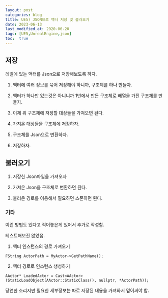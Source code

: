 ```yaml
---
layout: post
categories: blog
title: UE5) JSON으로 액터 저장 및 불러오기
date: 2023-06-13
last_modified_at: 2020-06-20
tags: [UE5,UnrealEngine,json]
toc:  true
---
```


## 저장

레벨에 있는 액터를 Json으로 저장해보도록 하자.

1. 액터에 여러 정보를 묶어 저장해야 하니까, 구조체를 하나 만들자.
<script src="https://gist.github.com/bu30808/963107e4dff9a9bcf51cbbb970769d5b.js"></script>





2. 액터가 하나만 있는것은 아니니까 1번에서 만든 구조체로 배열을 가진 구조체를 만들자.
<script src="https://gist.github.com/bu30808/c6139dfd9a7ccf6a1491cd338ac8e287.js"></script>


3. 이제 위 구조체에 저장할 대상들을 가져오면 된다.
<script src="https://gist.github.com/bu30808/67302c7cb7c2e5d3ca54351d38c60ac0.js"></script>


4. 가져온 대상들을 구조체에 저장하자.
<script src="https://gist.github.com/bu30808/5a2d19b3c597d6926b731ae8e3be29fc.js"></script>

5. 구조체를 Json으로 변환하자.
<script src="https://gist.github.com/bu30808/1a0bf433996cb5b87fcdc07909abd5ff.js"></script>

6. 저장하자.
<script src="https://gist.github.com/bu30808/764f9fc905c2058b7af45e9c1ad94e7a.js"></script>








## 불러오기

1. 저장한 Json파일을 가져오자
<script src="https://gist.github.com/bu30808/c2aec18c9c823a5bb88217f4583c5904.js"></script>

2. 가져온 Json을 구조체로 변환하면 된다.
<script src="https://gist.github.com/bu30808/37f1a33a3ec88a031e50c732ba471700.js"></script>

3. 불러온 경로를 이용해서 필요하면 스폰하면 된다.
<script src="https://gist.github.com/bu30808/02d0b88a1e8a2dc6a4028c5e92c568d5.js"></script>

### 기타 
이런 방법도 있다고 적어놓은게 있어서 추가로 작성함.

테스트해보진 않았음.

1. 액터 인스턴스의 경로 가져오기
```
FString ActorPath = MyActor->GetPathName();
```

2. 액터 경로로 인스턴스 생성하기
```
AActor* LoadedActor = Cast<AActor>(StaticLoadObject(AActor::StaticClass(), nullptr, *ActorPath));
```

당연한 소리지만 필요한 세부정보는 따로 저장된 내용을 가져와서 덮어써야 함.
